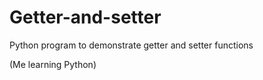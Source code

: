 # Getter-and-setter

Python program to demonstrate getter and setter functions

(Me learning Python)